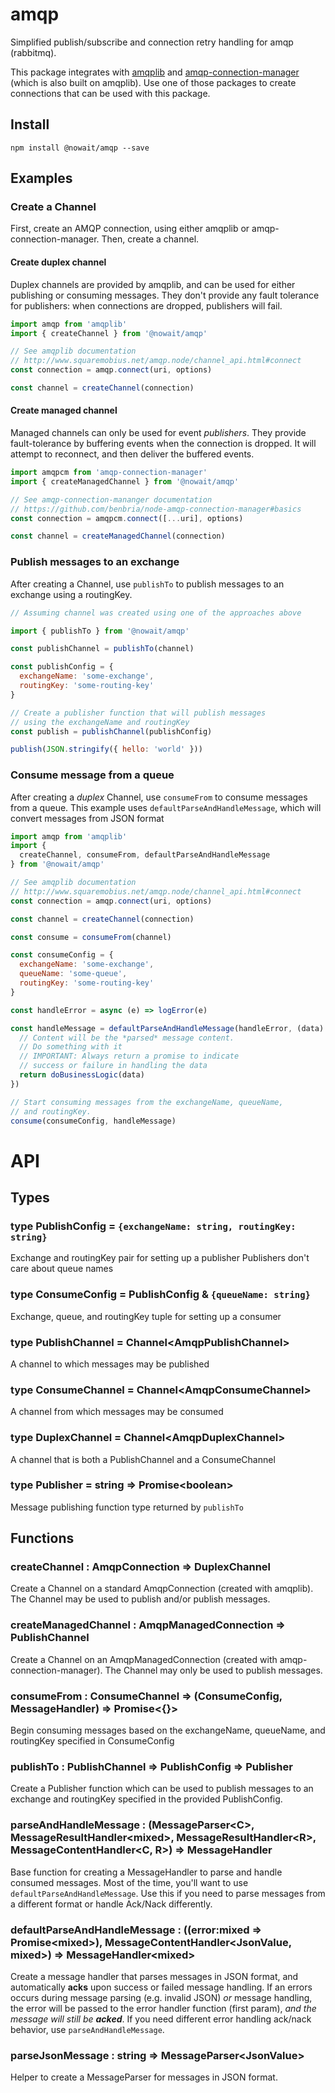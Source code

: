 # amqp

Simplified publish/subscribe and connection retry handling for amqp (rabbitmq).

This package integrates with [amqplib](http://www.squaremobius.net/amqp.node/channel_api.html) and [amqp-connection-manager](https://github.com/benbria/node-amqp-connection-manager) (which is also built on amqplib).  Use one of those packages to create connections that can be used with this package.

## Install

```
npm install @nowait/amqp --save
```

## Examples

### Create a Channel

First, create an AMQP connection, using either amqplib or amqp-connection-manager.  Then, create a channel.

#### Create duplex channel

Duplex channels are provided by amqplib, and can be used for either publishing or consuming messages.  They don't provide any fault tolerance for publishers: when connections are dropped, publishers will fail.

```js
import amqp from 'amqplib'
import { createChannel } from '@nowait/amqp'

// See amqplib documentation
// http://www.squaremobius.net/amqp.node/channel_api.html#connect
const connection = amqp.connect(uri, options)

const channel = createChannel(connection)
```

#### Create managed channel

Managed channels can only be used for event *publishers*.  They provide fault-tolerance by buffering events when the connection is dropped.  It will attempt to reconnect, and then deliver the buffered events.

```js
import amqpcm from 'amqp-connection-manager'
import { createManagedChannel } from '@nowait/amqp'

// See amqp-connection-mananger documentation
// https://github.com/benbria/node-amqp-connection-manager#basics
const connection = amqpcm.connect([...uri], options)

const channel = createManagedChannel(connection)
```

### Publish messages to an exchange

After creating a Channel, use `publishTo` to publish messages to an exchange using a routingKey.

```js
// Assuming channel was created using one of the approaches above

import { publishTo } from '@nowait/amqp'

const publishChannel = publishTo(channel)

const publishConfig = {
  exchangeName: 'some-exchange',
  routingKey: 'some-routing-key'
}

// Create a publisher function that will publish messages
// using the exchangeName and routingKey
const publish = publishChannel(publishConfig)

publish(JSON.stringify({ hello: 'world' }))
```

### Consume message from a queue

After creating a *duplex* Channel, use `consumeFrom` to consume messages from a queue.  This example uses `defaultParseAndHandleMessage`, which will convert messages from JSON format

```js
import amqp from 'amqplib'
import {
  createChannel, consumeFrom, defaultParseAndHandleMessage
} from '@nowait/amqp'

// See amqplib documentation
// http://www.squaremobius.net/amqp.node/channel_api.html#connect
const connection = amqp.connect(uri, options)

const channel = createChannel(connection)

const consume = consumeFrom(channel)

const consumeConfig = {
  exchangeName: 'some-exchange',
  queueName: 'some-queue',
  routingKey: 'some-routing-key'
}

const handleError = async (e) => logError(e)

const handleMessage = defaultParseAndHandleMessage(handleError, (data) => {
  // Content will be the *parsed* message content.
  // Do something with it
  // IMPORTANT: Always return a promise to indicate
  // success or failure in handling the data
  return doBusinessLogic(data)
})

// Start consuming messages from the exchangeName, queueName,
// and routingKey.
consume(consumeConfig, handleMessage)
```

# API

## Types

### type PublishConfig = `{exchangeName: string, routingKey: string}`

Exchange and routingKey pair for setting up a publisher
Publishers don't care about queue names

### type ConsumeConfig = PublishConfig & `{queueName: string}`

Exchange, queue, and routingKey tuple for setting up a consumer

### type PublishChannel = Channel&lt;AmqpPublishChannel&gt;

A channel to which messages may be published

### type ConsumeChannel = Channel&lt;AmqpConsumeChannel&gt;

A channel from which messages may be consumed

### type DuplexChannel = Channel&lt;AmqpDuplexChannel&gt;

A channel that is both a PublishChannel and a ConsumeChannel

### type Publisher = string &rArr; Promise&lt;boolean&gt;

Message publishing function type returned by `publishTo`

## Functions

### createChannel : AmqpConnection &rArr; DuplexChannel

Create a Channel on a standard AmqpConnection (created with amqplib).  The Channel may be used to publish and/or publish messages.

### createManagedChannel : AmqpManagedConnection &rArr; PublishChannel

Create a Channel on an AmqpManagedConnection (created with amqp-connection-manager).  The Channel may only be used to publish messages.

### consumeFrom : ConsumeChannel &rArr; (ConsumeConfig, MessageHandler) &rArr; Promise&lt;{}&gt;

Begin consuming messages based on the exchangeName, queueName, and routingKey specified in ConsumeConfig

### publishTo : PublishChannel &rArr; PublishConfig &rArr; Publisher

Create a Publisher function which can be used to publish messages to an exchange and routingKey specified in the provided PublishConfig.

### parseAndHandleMessage : (MessageParser&lt;C&gt;, MessageResultHandler&lt;mixed&gt;, MessageResultHandler&lt;R&gt;, MessageContentHandler&lt;C, R&gt;) &rArr; MessageHandler

Base function for creating a MessageHandler to parse and handle consumed messages.  Most of the time, you'll want to use `defaultParseAndHandleMessage`.  Use this if you need to parse messages from a different format or handle Ack/Nack differently.

### defaultParseAndHandleMessage : ((error:mixed &rArr; Promise&lt;mixed&gt;), MessageContentHandler&lt;JsonValue, mixed&gt;) &rArr; MessageHandler&lt;mixed&gt;

Create a message handler that parses messages in JSON format, and automatically **acks** upon success or failed message handling. If an errors occurs during message parsing (e.g. invalid JSON) *or* message handling, the error will be passed to the error handler function (first param), *and the message will still be **acked***.  If you need different error handling ack/nack behavior, use `parseAndHandleMessage`.

### parseJsonMessage : string &rArr; MessageParser&lt;JsonValue&gt;

Helper to create a MessageParser for messages in JSON format.
